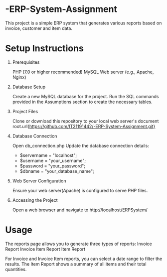 # -ERP-System-Assignment
This project is a simple ERP system that generates various reports based on invoice, customer and item data.

# Setup Instructions

1. Prerequisites

     PHP (7.0 or higher recommended)
     MySQL
     Web server (e.g., Apache, Nginx)

2. Database Setup

    Create a new MySQL database for the project.
    Run the SQL commands provided in the Assumptions section to create the necessary tables.

3. Project Files

    Clone or download this repository to your local web server's document root.url{https://github.com/IT21191442/-ERP-System-Assignment.git}
  
4. Database Connection

    Open db_connection.php
    Update the database connection details:
      - $servername = "localhost";
      - $username = "your_username";
      - $password = "your_password";
      - $dbname = "your_database_name";

5. Web Server Configuration

    Ensure your web server(Apache) is configured to serve PHP files.

6. Accessing the Project

    Open a web browser and navigate to http://localhost/ERPSystem/

# Usage

The reports page allows you to generate three types of reports:
        Invoice Report
        Invoice Item Report
        Item Report
    
For Invoice and Invoice Item reports, you can select a date range to filter the results.
The Item Report shows a summary of all items and their total quantities.
